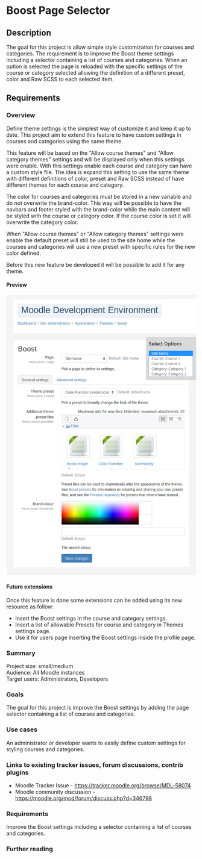 # Boost Page Selector

## Description

The goal for this project is allow simple style customization for courses and categories. The requirement is to improve the Boost theme settings including a selector containing a list of courses and categories. When an option is selected the page is reloaded with the specific settings of the course or category selected allowing the definition of a different preset, color and Raw SCSS to each selected item.

## Requirements   

### Overview

Define theme settings is the simplest way of customize it and keep it up to date. This project aim to extend this feature to have custom settings in courses and categories using the same theme.  

This feature will be based on the "Allow course themes" and "Allow category themes" settings and will be displayed only when this settings were enable. With this settings enable each course and category can have a custom style file. The idea is expand this setting to use the same theme with different definitions of color, preset and Raw SCSS instead of have different themes for each course and category.

The color for courses and categories must be stored in a new variable and do not overwrite the brand-color. This way will be possible to have the navbars and footer styled with the brand-color while the main content will be styled with the course or category color. If the course color is set it will overwrite the category color.

When "Allow course themes" or "Allow category themes" settings were enable the default preset will still be used to the site home while the courses and categories will use a new preset with specific rules for the new color defined. 

Before this new feature be developed it will be possible to add it for any theme.

#### Preview

![Page selector preview](https://raw.githubusercontent.com/raulgroig/moodle/BOOST_PAGE_SELECTOR/page-selector-preview.png)

#### Future extensions

Once this feature is done some extensions can be added using its new resource as follow:
- Insert the Boost settings in the course and category settings.
- Insert a list of allowable Presets for course and category in Themes settings page.
- Use it for users page inserting the Boost settings inside the profile page.

### Summary  

Project size: small/medium    
Audience: All Moodle instances    
Target users: Administrators, Developers    

### Goals  

The goal for this project is improve the Boost settings by adding the page selector containing a list of courses and categories.  

### Use cases

An administrator or developer wants to easily define custom settings for styling courses and categories.  

### Links to existing tracker issues, forum discussions, contrib plugins

- Moodle Tracker Issue - https://tracker.moodle.org/browse/MDL-58074  
- Moodle community discussion -  https://moodle.org/mod/forum/discuss.php?d=346798

### Requirements

Improve the Boost settings including a selector containing a list of courses and categories.  

### Further reading 
